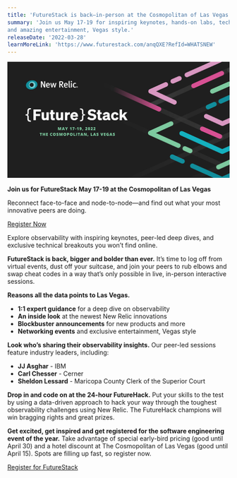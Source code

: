 ```yaml
---
title: 'FutureStack is back—in-person at the Cosmopolitan of Las Vegas' 
summary: 'Join us May 17-19 for inspiring keynotes, hands-on labs, technical breakouts, 
and amazing entertainment, Vegas style.' 
releaseDate: '2022-03-28' 
learnMoreLink: 'https://www.futurestack.com/anqQXE?RefId=WHATSNEW' 
---
```


![FutureStack22](./images/FutureStack.jpg "FutureStack22")


**Join us for FutureStack May 17-19 at the Cosmopolitan of Las Vegas**

Reconnect face-to-face and node-to-node—and find out what your most innovative peers 
are doing.

[Register Now](https://www.futurestack.com/anqQXE?RefId=WHATSNEW)

Explore observability with inspiring keynotes, peer-led deep dives, and exclusive technical breakouts you won’t find online.

**FutureStack is back, bigger and bolder than ever.** 
It’s time to log off from virtual events, dust off your suitcase, and  join your peers to rub elbows and swap cheat codes in a way that’s only possible in live, in-person interactive sessions. 

**Reasons all the data points to Las Vegas.**
* **1:1 expert guidance** for a deep dive on observability
* **An inside look** at the newest New Relic innovations
* **Blockbuster announcements** for new products and more
* **Networking events** and exclusive entertainment, Vegas style

**Look who’s sharing their observability insights.**
Our peer-led sessions feature industry leaders, including:
* **JJ Asghar** - IBM
* **Carl Chesser** - Cerner 
* **Sheldon Lessard** - Maricopa County Clerk of the Superior Court

**Drop in and code on at the 24-hour FutureHack.**
Put your skills to the test by using a data-driven approach to hack your way through the toughest observability challenges using New Relic. The FutureHack champions will win bragging rights and great prizes. 

**Get excited, get inspired and get registered for the software engineering event of the year.** 
Take advantage of special early-bird pricing (good until April 30) and a hotel discount at The Cosmopolitan of Las Vegas (good until April 15). Spots are filling up fast, so register now. 

[Register for FutureStack](https://www.futurestack.com/anqQXE?RefId=WHATSNEW)